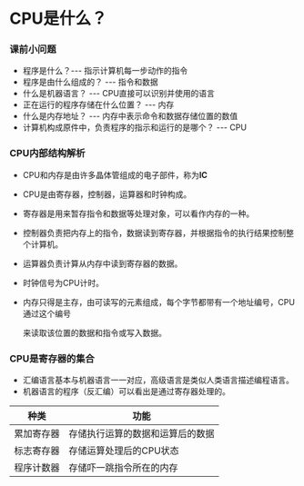 # CPU是什么？

### 课前小问题

* 程序是什么？---  指示计算机每一步动作的指令
* 程序是由什么组成的？ --- 指令和数据
* 什么是机器语言？ --- CPU直接可以识别并使用的语言
* 正在运行的程序存储在什么位置？ --- 内存
* 什么是内存地址？ --- 内存中表示命令和数据存储位置的数值
* 计算机构成原件中，负责程序的指示和运行的是哪个？ --- CPU

### CPU内部结构解析

* CPU和内存是由许多晶体管组成的电子部件，称为**IC**

* CPU是由寄存器，控制器，运算器和时钟构成。

* 寄存器是用来暂存指令和数据等处理对象，可以看作内存的一种。

* 控制器负责把内存上的指令，数据读到寄存器，并根据指令的执行结果控制整个计算机。

* 运算器负责计算从内存中读到寄存器的数据。

* 时钟信号为CPU计时。

* 内存只得是主存，由可读写的元素组成，每个字节都带有一个地址编号，CPU通过这个编号

  来读取该位置的数据和指令或写入数据。

  

  

### CPU是寄存器的集合

* 汇编语言基本与机器语言一一对应，高级语言是类似人类语言描述编程语言。
* 机器语言的程序（反汇编）可以看出是通过寄存器处理的。

| 种类       | 功能                             |
| ---------- | -------------------------------- |
| 累加寄存器 | 存储执行运算的数据和运算后的数据 |
| 标志寄存器 | 存储运算处理后的CPU状态          |
| 程序计数器 | 存储吓一跳指令所在的内存         |



  